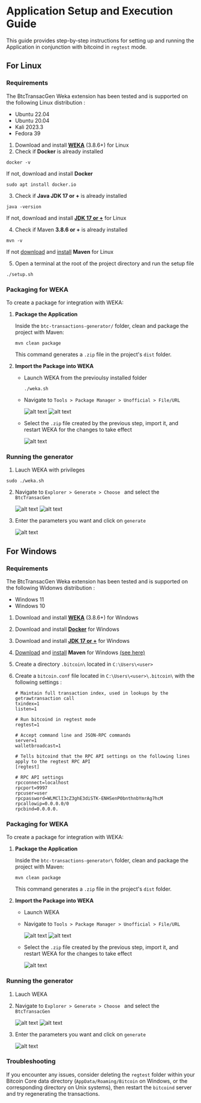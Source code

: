 # Application Setup and Execution Guide

This guide provides step-by-step instructions for setting up and running the Application in conjunction with bitcoind in `regtest` mode.
## For Linux 
### Requirements
The BtcTransacGen Weka extension has been tested and is supported on the
following Linux distribution : 
   - Ubuntu 22.04
   - Ubuntu 20.04
   - Kali 2023.3
   - Fedora 39

1. Download and install [**WEKA**](https://waikato.github.io/weka-wiki/downloading_weka/#linux) (3.8.6+) for Linux  
2. Check if **Docker** is already installed 
```shell
docker -v
```
If not, download and install **Docker** 
```shell
sudo apt install docker.io
```
3. Check if **Java JDK 17 or +** is already installed
```shell
java -version
```
If not, download and install [**JDK 17 or +**](https://www.oracle.com/fr/java/technologies/downloads/) for Linux

4. Check if Maven **3.8.6 or +** is already installed
```shell
mvn -v
```
If not [download](https://maven.apache.org/download.cgi) and [install](https://maven.apache.org/install.html) **Maven** for Linux

5. Open a terminal at the root of the project directory and run the setup file
```shell
./setup.sh
```

### Packaging for WEKA
To create a package for integration with WEKA:

1. **Package the Application**
   
   Inside the `btc-transactions-generator/` folder, clean and package the project with Maven:

   ```shell
   mvn clean package
   ```

   This command generates a `.zip` file in the project's `dist` folder.

2. **Import the Package into WEKA**

   - Launch WEKA from the previoulsy installed folder
      ```shell
      ./weka.sh
      ```
   - Navigate to `Tools > Package Manager > Unofficial > File/URL`

      ![alt text](images/image.png)
      ![alt text](images/image-1.png)
   - Select the `.zip` file created by the previous step, import it, and restart WEKA for the changes to take effect

      ![alt text](images/image-2.png)

### Running the generator
   1. Lauch WEKA with privileges
   ```shell
   sudo ./weka.sh
   ```
   2. Navigate to `Explorer > Generate > Choose ` and select the `BtcTransacGen` 

      ![alt text](images/image-3.png)
      ![alt text](images/image-5.png)
   3. Enter the parameters you want and click on `generate`

      ![alt text](images/image-6.png)

## For Windows
### Requirements
The BtcTransacGen Weka extension has been tested and is supported on the
following Widonws distribution : 
   - Windows 11
   - Windows 10

1. Download and install [**WEKA**](https://waikato.github.io/weka-wiki/downloading_weka/#windows) (3.8.6+) for Windows  
2. Download and install [**Docker**](https://docs.docker.com/desktop/install/windows-install/) for Windows 
3. Download and install [**JDK 17 or +**](https://www.oracle.com/fr/java/technologies/downloads/#jdk22-windows/) for Windows

4. [Download](https://maven.apache.org/download.cgi) and [install](https://maven.apache.org/install.html) **Maven** for Windows [(see here)](https://maven.apache.org/guides/getting-started/windows-prerequisites.html)


5. Create a directory `.bitcoin\` located in `C:\Users\<user>`
6. Create a `bitcoin.conf` file located in `C:\Users\<user>\.bitcoin\` with the following settings : 
   ```plaintext
   # Maintain full transaction index, used in lookups by the getrawtransaction call
   txindex=1
   listen=1

   # Run bitcoind in regtest mode
   regtest=1

   # Accept command line and JSON-RPC commands
   server=1
   walletbroadcast=1

   # Tells bitcoind that the RPC API settings on the following lines apply to the regtest RPC API
   [regtest]

   # RPC API settings
   rpcconnect=localhost
   rpcport=9997
   rpcuser=user
   rpcpassword=WLMClI3cZ3ghE3diSTK-ENHSenP0bnthnbYmrAg7hcM
   rpcallowip=0.0.0.0/0
   rpcbind=0.0.0.0.
   ```

### Packaging for WEKA
To create a package for integration with WEKA:

1. **Package the Application**
   
   Inside the `btc-transactions-generator\` folder, clean and package the project with Maven:

   ```shell
   mvn clean package
   ```

   This command generates a `.zip` file in the project's `dist` folder.

2. **Import the Package into WEKA**

   - Launch WEKA 
   - Navigate to `Tools > Package Manager > Unofficial > File/URL`

      ![alt text](images/image.png)
      ![alt text](images/image-1.png)
   - Select the `.zip` file created by the previous step, import it, and restart WEKA for the changes to take effect

      ![alt text](images/image-2.png)

### Running the generator
   1. Lauch WEKA
   2. Navigate to `Explorer > Generate > Choose ` and select the `BtcTransacGen` 

      ![alt text](images/image-3.png)
      ![alt text](images/image-5.png)
   3. Enter the parameters you want and click on `generate`

      ![alt text](images/image-6.png)

<!---
## DEPRECATED

1. **Download and Install Docker**

   just install docker on your computer.

2. **Create necessary files**
   `/root/.bitcoin/bitcoin.conf` for Unix.
   `C:\Users\<user>\.bitcoin\bitcoin.conf`
3. **Build the package**

Then make the package and import in weka, see section "Packaging for WEKA"
You can then generate.



## Setting Up Bitcoin Core

1. **Download and Install Bitcoin Core**

   Download the `bitcoind` and `bitcoin-cli` executables from the [official Bitcoin Core website](https://bitcoin.org/en/download) suitable for your operating system.

2. **Configure Bitcoin Core**

   Create a `bitcoin.conf` file in a directory `.bitoin/` located in `C:\Users\<user>` or in root for unix systems and populate it with the following settings:

   ```plaintext
   # Maintain a full transaction index, used by the getrawtransaction call
   txindex=1

   # Run bitcoind in regtest mode
   regtest=1

   # Accept command line and JSON-RPC commands
   server=1

   # RPC API settings for regtest mode
   [regtest]
   rpcconnect=localhost
   rpcport=9997
   rpcuser=user
   rpcpassword=WLMClI3cZ3ghE3diSTK-ENHSenP0bnthnbYmrAg7hcM
   # Optional: rpcauth=
   ```

3. **Generate RPC Credentials**
   /!!!DO NOT DO THIS STEP!!!/
   Generate new RPC credentials using the `rpcauth.py` script located in `<unpacked_folder>/share/rpcauth`. Replace `<YOUR_USERNAME>` with your desired username:

   ```shell
   <unpacked_folder>/share/rpcauth/rpcauth.py <YOUR_USERNAME>
   ```

   Note the output and use it to replace the placeholders in `bitcoin.conf` for `rpcuser`, `rpcpassword`, and optionally `rpcauth`.
   /!!!DO NOT DO THIS STEP!!!/

4. **Start Bitcoin Core**

   Start `bitcoind` with the following command, adjusting the `-conf` flag to the path of your `bitcoin.conf` file:

   ```shell
   bitcoind --fallbackfee=0.0002 -conf=<Path/To/bitcoin.conf>
   ```

   To launch second node, create a `data/` directory inside the `.bitoin/` directory. And run:

   ```shell
   bitcoind -port=2223 -rpcport=8333 -datadir=<Path/To/data/> -conf=<Path/To/bitcoin.conf>
   ```

## Running the Application

### Compilation

Ensure Maven is installed on your system. Compile the project from the root directory using Maven:

```shell
mvn compile
```

### Execution

Execute the application with Maven, specifying the main class and the arguments for the output file name and the number of transactions:

```shell
mvn exec:java -Dexec.mainClass="weka.datagenerators.classifiers.classification.BtcTransacGen" -Dexec.args="-n 3"
```

### Packaging for WEKA

To create a package for integration with WEKA:

1. **Package the Application**

   Clean and package the project with Maven:

   ```shell
   mvn clean package
   ```

   This command generates a `.zip` file in the project's `dist` folder.

2. **Import the Package into WEKA**

   - Open WEKA, navigate to `Tools > Package Manager > Unofficial > File/URL`.
   - Select the `.zip` file created by the previous step, import it, and restart WEKA for the changes to take effect.

### Usage in WEKA

- With WEKA opened, navigate to Explorer or Workbench.
- Click on `Generate`.
- Select `BtcTransacGen`, adjust the number of transactions as desired, and click `Generate`.
- **Note**: Make sure the `bitcoind` server is running before attempting to generate transactions.
-->
### Troubleshooting

If you encounter any issues, consider deleting the `regtest` folder within your Bitcoin Core data directory (`AppData/Roaming/Bitcoin` on Windows, or the corresponding directory on Unix systems), then restart the `bitcoind` server and try regenerating the transactions.
